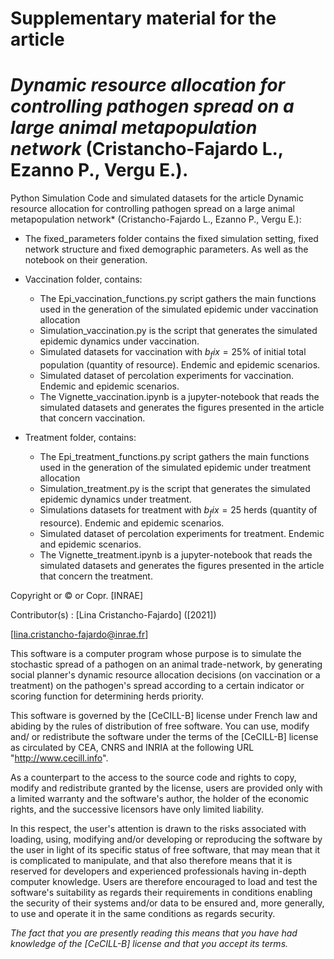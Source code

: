 # Supplementary material for the article
# *Dynamic resource allocation for controlling pathogen spread on a large animal metapopulation network* (Cristancho-Fajardo L., Ezanno P., Vergu E.).
Python Simulation Code and simulated datasets  for the article Dynamic resource allocation for controlling pathogen spread on a large animal metapopulation network* (Cristancho-Fajardo L., Ezanno P., Vergu E.):

- The fixed_parameters folder contains the fixed simulation setting, fixed network structure and fixed demographic parameters. As well as the notebook on their generation. 

- Vaccination folder, contains:
  - The Epi_vaccination_functions.py script gathers the main functions used in the generation of the simulated epidemic under vaccination allocation
  - Simulation_vaccination.py is the script that generates the simulated epidemic dynamics under vaccination.
  - Simulated datasets for vaccination with $b_fix = 25\%$ of initial total population (quantity of resource). Endemic and epidemic scenarios.
  - Simulated dataset of percolation experiments for vaccination. Endemic and epidemic scenarios.
  - The Vignette_vaccination.ipynb is a jupyter-notebook that reads the simulated datasets and generates the figures presented in the article that concern vaccination.
  
- Treatment folder, contains:
  - The Epi_treatment_functions.py script gathers the main functions used in the generation of the simulated epidemic under treatment allocation
  - Simulation_treatment.py is the script that generates the simulated epidemic dynamics under treatment.
  - Simulations datasets for treatment with $b_fix = 25$ herds (quantity of resource). Endemic and epidemic scenarios.
  - Simulated dataset of percolation experiments for treatment. Endemic and epidemic scenarios.
  - The Vignette_treatment.ipynb is a jupyter-notebook that reads the simulated datasets and generates the figures presented in the article that concern the treatment.

Copyright or © or Copr. [INRAE]

Contributor(s) : [Lina Cristancho-Fajardo]  ([2021])

[lina.cristancho-fajardo@inrae.fr]

This software is a computer program whose purpose is to simulate the stochastic spread of a pathogen on an animal trade-network, by generating social planner's dynamic resource allocation decisions (on vaccination or a treatment) on the pathogen's spread according to a certain indicator or scoring function for determining herds priority. 

This software is governed by the [CeCILL-B] license under French law and
abiding by the rules of distribution of free software.  You can  use, 
modify and/ or redistribute the software under the terms of the [CeCILL-B]
license as circulated by CEA, CNRS and INRIA at the following URL
"http://www.cecill.info". 

As a counterpart to the access to the source code and  rights to copy,
modify and redistribute granted by the license, users are provided only
with a limited warranty  and the software's author,  the holder of the
economic rights,  and the successive licensors  have only  limited
liability. 

In this respect, the user's attention is drawn to the risks associated
with loading,  using,  modifying and/or developing or reproducing the
software by the user in light of its specific status of free software,
that may mean  that it is complicated to manipulate,  and  that  also
therefore means  that it is reserved for developers  and  experienced
professionals having in-depth computer knowledge. Users are therefore
encouraged to load and test the software's suitability as regards their
requirements in conditions enabling the security of their systems and/or 
data to be ensured and,  more generally, to use and operate it in the 
same conditions as regards security. 

*The fact that you are presently reading this means that you have had
knowledge of the [CeCILL-B] license and that you accept its terms.*
